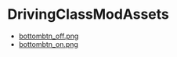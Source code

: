 # DrivingClassModAssets
<script>	async function handleFileDownload(addr) {
  const response = await fetch(addr);
  const file = await response.blob(); 
  const downloadUrl = window.URL.createObjectURL(file); // 해당 file을 가리키는 url 생성
 
  const anchorElement = document.createElement('a');
  document.body.appendChild(anchorElement);
  anchorElement.download = addr; // a tag에 download 속성을 줘서 클릭할 때 다운로드가 일어날 수 있도록 하기
  anchorElement.href = downloadUrl; // href에 url 달아주기
 
  anchorElement.click(); // 코드 상으로 클릭을 해줘서 다운로드를 트리거
 
  document.body.removeChild(anchorElement); // cleanup - 쓰임을 다한 a 태그 삭제
  window.URL.revokeObjectUrl(downloadUrl); // cleanup - 쓰임을 다한 url 객체 삭제
}</script>
* <a href="javascript:handleFileDownload('bottombtn_off.png')">bottombtn_off.png</a>
* <a href="javascript:handleFileDownload('bottombtn_on.png')">bottombtn_on.png</a>
